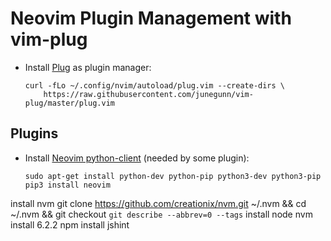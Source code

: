 # Neovim Plugin Management with vim-plug
* Install [Plug](https://github.com/junegunn/vim-plug) as plugin manager:

    ```
    curl -fLo ~/.config/nvim/autoload/plug.vim --create-dirs \
        https://raw.githubusercontent.com/junegunn/vim-plug/master/plug.vim
    ```
## Plugins
* Install [Neovim python-client](https://github.com/neovim/python-client) (needed by some plugin):

    ```
    sudo apt-get install python-dev python-pip python3-dev python3-pip
    pip3 install neovim
    ```


install nvm
git clone https://github.com/creationix/nvm.git ~/.nvm && cd ~/.nvm && git checkout `git describe --abbrev=0 --tags`
install node
nvm install 6.2.2
npm install jshint

